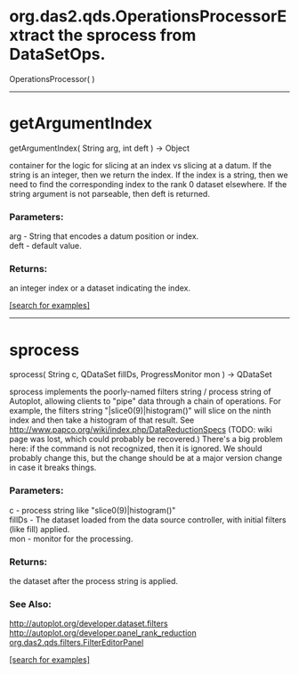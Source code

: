# org.das2.qds.OperationsProcessorExtract the sprocess from DataSetOps.
OperationsProcessor( )


***
<a name="getArgumentIndex"></a>
# getArgumentIndex
getArgumentIndex( String arg, int deft ) &rarr; Object

container for the logic for slicing at an index vs slicing at a datum.  If the string is
 an integer, then we return the index.  If the index is a string, then we need to 
 find the corresponding index to the rank 0 dataset elsewhere.
 If the string argument is not parseable, then deft is returned.

### Parameters:
arg - String that encodes a datum position or index.
<br>deft - default value.

### Returns:
an integer index or a dataset indicating the index.

<a href="https://github.com/autoplot/dev/search?q=getArgumentIndex&unscoped_q=getArgumentIndex">[search for examples]</a>

***
<a name="sprocess"></a>
# sprocess
sprocess( String c, QDataSet fillDs, ProgressMonitor mon ) &rarr; QDataSet

sprocess implements the poorly-named filters string / process string of Autoplot, allowing
 clients to "pipe" data through a chain of operations.  For example, the filters string 
 "|slice0(9)|histogram()" will slice on the ninth index and then take a histogram of that
 result.  See http://www.papco.org/wiki/index.php/DataReductionSpecs (TODO: wiki page was lost,
 which could probably be recovered.)  There's a big problem here:
 if the command is not recognized, then it is ignored.  We should probably change this,
 but the change should be at a major version change in case it breaks things.

### Parameters:
c - process string like "slice0(9)|histogram()"
<br>fillDs - The dataset loaded from the data source controller, with initial filters (like fill) applied.
<br>mon - monitor for the processing.

### Returns:
the dataset after the process string is applied.
### See Also:
<a href='https://git.uiowa.edu/jbf/autoplot/-/blob/master/doc/<a href="http://autoplot/org/developer/dataset/filters">http://autoplot/org/developer/dataset/filters</a>.md'><a href="http://autoplot.org/developer.dataset.filters">http://autoplot.org/developer.dataset.filters</a></a> <br>
<a href='https://git.uiowa.edu/jbf/autoplot/-/blob/master/doc/<a href="http://autoplot/org/developer/panel_rank_reduction">http://autoplot/org/developer/panel_rank_reduction</a>.md'><a href="http://autoplot.org/developer.panel_rank_reduction">http://autoplot.org/developer.panel_rank_reduction</a></a> <br>
<a href='https://git.uiowa.edu/jbf/autoplot/-/blob/master/doc/org/das2/qds/filters/FilterEditorPanel.md'>org.das2.qds.filters.FilterEditorPanel</a> <br>

<a href="https://github.com/autoplot/dev/search?q=sprocess&unscoped_q=sprocess">[search for examples]</a>

